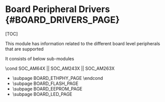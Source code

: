 # Board Peripheral Drivers {#BOARD_DRIVERS_PAGE}

[TOC]

This module has information related to the different board level peripherals that are supported

It consists of below sub-modules

\cond SOC_AM64X || SOC_AM243X || SOC_AM263X
- \subpage BOARD_ETHPHY_PAGE
\endcond
- \subpage BOARD_FLASH_PAGE
- \subpage BOARD_EEPROM_PAGE
- \subpage BOARD_LED_PAGE
